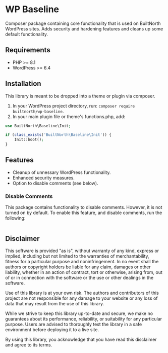 # WP Baseline

Composer package containing core functionality that is used on BuiltNorth WordPress sites. Adds security and hardening features and cleans up some default functionality.

## Requirements

-   PHP >= 8.1
-   WordPress >= 6.4

## Installation

This library is meant to be dropped into a theme or plugin via composer.

1. In your WordPress project directory, run: `composer require builtnorth/wp-baseline`.
2. In your main plugin file or theme's functions.php, add:

```php
use BuiltNorth\Baseline\Init;

if (class_exists('BuiltNorth\Baseline\Init')) {
    Init::boot();
}
```

## Features

-   Cleanup of unnessary WordPress functionality.
-   Enhanced security measures.
-   Option to disable comments (see below).

### Disable Comments

This package contains functionality to disable comments. However, it is not turned on by default. To enable this feature, and disable comments, run the following:

```

```

## Disclaimer

This software is provided "as is", without warranty of any kind, express or implied, including but not limited to the warranties of merchantability, fitness for a particular purpose and noninfringement. In no event shall the authors or copyright holders be liable for any claim, damages or other liability, whether in an action of contract, tort or otherwise, arising from, out of or in connection with the software or the use or other dealings in the software.

Use of this library is at your own risk. The authors and contributors of this project are not responsible for any damage to your website or any loss of data that may result from the use of this library.

While we strive to keep this library up-to-date and secure, we make no guarantees about its performance, reliability, or suitability for any particular purpose. Users are advised to thoroughly test the library in a safe environment before deploying it to a live site.

By using this library, you acknowledge that you have read this disclaimer and agree to its terms.
